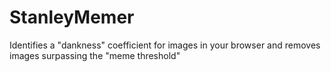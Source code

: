 # StanleyMemer
Identifies a "dankness" coefficient for images in your browser and removes images surpassing the "meme threshold"
